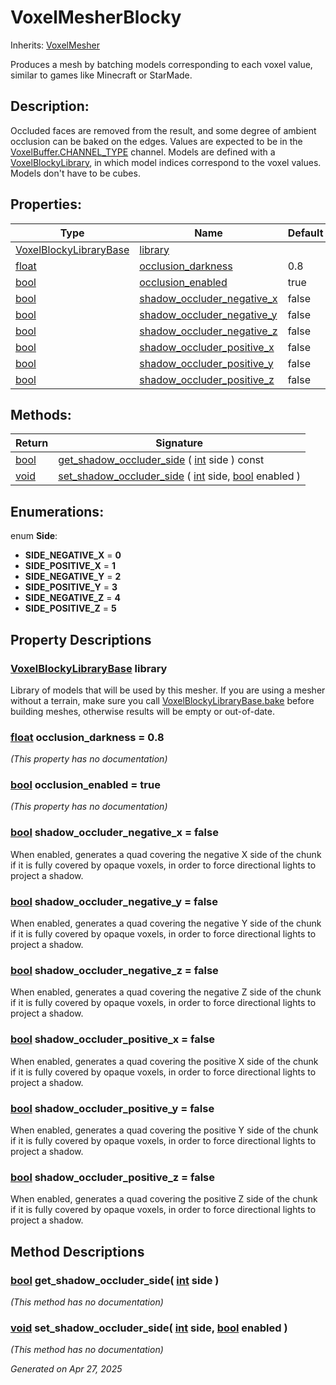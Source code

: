 # VoxelMesherBlocky

Inherits: [VoxelMesher](VoxelMesher.md)

Produces a mesh by batching models corresponding to each voxel value, similar to games like Minecraft or StarMade.

## Description: 

Occluded faces are removed from the result, and some degree of ambient occlusion can be baked on the edges. Values are expected to be in the [VoxelBuffer.CHANNEL_TYPE](VoxelBuffer.md#i_CHANNEL_TYPE) channel. Models are defined with a [VoxelBlockyLibrary](VoxelBlockyLibrary.md), in which model indices correspond to the voxel values. Models don't have to be cubes.

## Properties: 


Type                                                                      | Name                                                         | Default 
------------------------------------------------------------------------- | ------------------------------------------------------------ | --------
[VoxelBlockyLibraryBase](VoxelBlockyLibraryBase.md)                       | [library](#i_library)                                        |         
[float](https://docs.godotengine.org/en/stable/classes/class_float.html)  | [occlusion_darkness](#i_occlusion_darkness)                  | 0.8     
[bool](https://docs.godotengine.org/en/stable/classes/class_bool.html)    | [occlusion_enabled](#i_occlusion_enabled)                    | true    
[bool](https://docs.godotengine.org/en/stable/classes/class_bool.html)    | [shadow_occluder_negative_x](#i_shadow_occluder_negative_x)  | false   
[bool](https://docs.godotengine.org/en/stable/classes/class_bool.html)    | [shadow_occluder_negative_y](#i_shadow_occluder_negative_y)  | false   
[bool](https://docs.godotengine.org/en/stable/classes/class_bool.html)    | [shadow_occluder_negative_z](#i_shadow_occluder_negative_z)  | false   
[bool](https://docs.godotengine.org/en/stable/classes/class_bool.html)    | [shadow_occluder_positive_x](#i_shadow_occluder_positive_x)  | false   
[bool](https://docs.godotengine.org/en/stable/classes/class_bool.html)    | [shadow_occluder_positive_y](#i_shadow_occluder_positive_y)  | false   
[bool](https://docs.godotengine.org/en/stable/classes/class_bool.html)    | [shadow_occluder_positive_z](#i_shadow_occluder_positive_z)  | false   
<p></p>

## Methods: 


Return                                                                  | Signature                                                                                                                                                                                                              
----------------------------------------------------------------------- | -----------------------------------------------------------------------------------------------------------------------------------------------------------------------------------------------------------------------
[bool](https://docs.godotengine.org/en/stable/classes/class_bool.html)  | [get_shadow_occluder_side](#i_get_shadow_occluder_side) ( [int](https://docs.godotengine.org/en/stable/classes/class_int.html) side ) const                                                                            
[void](#)                                                               | [set_shadow_occluder_side](#i_set_shadow_occluder_side) ( [int](https://docs.godotengine.org/en/stable/classes/class_int.html) side, [bool](https://docs.godotengine.org/en/stable/classes/class_bool.html) enabled )  
<p></p>

## Enumerations: 

enum **Side**: 

- <span id="i_SIDE_NEGATIVE_X"></span>**SIDE_NEGATIVE_X** = **0**
- <span id="i_SIDE_POSITIVE_X"></span>**SIDE_POSITIVE_X** = **1**
- <span id="i_SIDE_NEGATIVE_Y"></span>**SIDE_NEGATIVE_Y** = **2**
- <span id="i_SIDE_POSITIVE_Y"></span>**SIDE_POSITIVE_Y** = **3**
- <span id="i_SIDE_NEGATIVE_Z"></span>**SIDE_NEGATIVE_Z** = **4**
- <span id="i_SIDE_POSITIVE_Z"></span>**SIDE_POSITIVE_Z** = **5**


## Property Descriptions

### [VoxelBlockyLibraryBase](VoxelBlockyLibraryBase.md)<span id="i_library"></span> **library**

Library of models that will be used by this mesher. If you are using a mesher without a terrain, make sure you call [VoxelBlockyLibraryBase.bake](VoxelBlockyLibraryBase.md#i_bake) before building meshes, otherwise results will be empty or out-of-date.

### [float](https://docs.godotengine.org/en/stable/classes/class_float.html)<span id="i_occlusion_darkness"></span> **occlusion_darkness** = 0.8

*(This property has no documentation)*

### [bool](https://docs.godotengine.org/en/stable/classes/class_bool.html)<span id="i_occlusion_enabled"></span> **occlusion_enabled** = true

*(This property has no documentation)*

### [bool](https://docs.godotengine.org/en/stable/classes/class_bool.html)<span id="i_shadow_occluder_negative_x"></span> **shadow_occluder_negative_x** = false

When enabled, generates a quad covering the negative X side of the chunk if it is fully covered by opaque voxels, in order to force directional lights to project a shadow.

### [bool](https://docs.godotengine.org/en/stable/classes/class_bool.html)<span id="i_shadow_occluder_negative_y"></span> **shadow_occluder_negative_y** = false

When enabled, generates a quad covering the negative Y side of the chunk if it is fully covered by opaque voxels, in order to force directional lights to project a shadow.

### [bool](https://docs.godotengine.org/en/stable/classes/class_bool.html)<span id="i_shadow_occluder_negative_z"></span> **shadow_occluder_negative_z** = false

When enabled, generates a quad covering the negative Z side of the chunk if it is fully covered by opaque voxels, in order to force directional lights to project a shadow.

### [bool](https://docs.godotengine.org/en/stable/classes/class_bool.html)<span id="i_shadow_occluder_positive_x"></span> **shadow_occluder_positive_x** = false

When enabled, generates a quad covering the positive X side of the chunk if it is fully covered by opaque voxels, in order to force directional lights to project a shadow.

### [bool](https://docs.godotengine.org/en/stable/classes/class_bool.html)<span id="i_shadow_occluder_positive_y"></span> **shadow_occluder_positive_y** = false

When enabled, generates a quad covering the positive Y side of the chunk if it is fully covered by opaque voxels, in order to force directional lights to project a shadow.

### [bool](https://docs.godotengine.org/en/stable/classes/class_bool.html)<span id="i_shadow_occluder_positive_z"></span> **shadow_occluder_positive_z** = false

When enabled, generates a quad covering the positive Z side of the chunk if it is fully covered by opaque voxels, in order to force directional lights to project a shadow.

## Method Descriptions

### [bool](https://docs.godotengine.org/en/stable/classes/class_bool.html)<span id="i_get_shadow_occluder_side"></span> **get_shadow_occluder_side**( [int](https://docs.godotengine.org/en/stable/classes/class_int.html) side ) 

*(This method has no documentation)*

### [void](#)<span id="i_set_shadow_occluder_side"></span> **set_shadow_occluder_side**( [int](https://docs.godotengine.org/en/stable/classes/class_int.html) side, [bool](https://docs.godotengine.org/en/stable/classes/class_bool.html) enabled ) 

*(This method has no documentation)*

_Generated on Apr 27, 2025_
